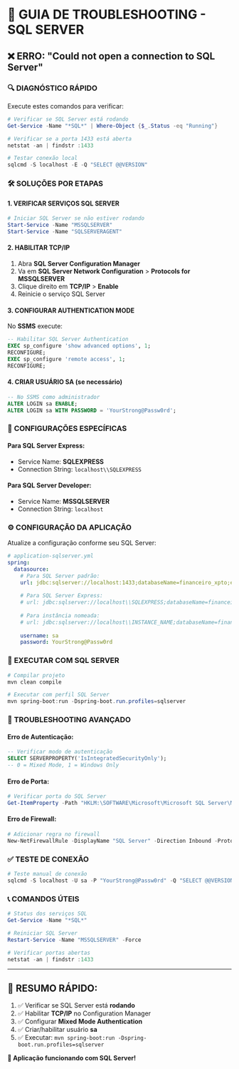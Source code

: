 # 🔧 GUIA DE TROUBLESHOOTING - SQL SERVER

## ❌ **ERRO: "Could not open a connection to SQL Server"**

### 🔍 **DIAGNÓSTICO RÁPIDO**

Execute estes comandos para verificar:

```powershell
# Verificar se SQL Server está rodando
Get-Service -Name "*SQL*" | Where-Object {$_.Status -eq "Running"}

# Verificar se a porta 1433 está aberta
netstat -an | findstr :1433

# Testar conexão local
sqlcmd -S localhost -E -Q "SELECT @@VERSION"
```

### 🛠️ **SOLUÇÕES POR ETAPAS**

#### **1. VERIFICAR SERVIÇOS SQL SERVER**
```powershell
# Iniciar SQL Server se não estiver rodando
Start-Service -Name "MSSQLSERVER"
Start-Service -Name "SQLSERVERAGENT"
```

#### **2. HABILITAR TCP/IP**
1. Abra **SQL Server Configuration Manager**
2. Va em **SQL Server Network Configuration** > **Protocols for MSSQLSERVER**
3. Clique direito em **TCP/IP** > **Enable**
4. Reinicie o serviço SQL Server

#### **3. CONFIGURAR AUTHENTICATION MODE**
No **SSMS** execute:
```sql
-- Habilitar SQL Server Authentication
EXEC sp_configure 'show advanced options', 1;
RECONFIGURE;
EXEC sp_configure 'remote access', 1;
RECONFIGURE;
```

#### **4. CRIAR USUÁRIO SA (se necessário)**
```sql
-- No SSMS como administrador
ALTER LOGIN sa ENABLE;
ALTER LOGIN sa WITH PASSWORD = 'YourStrong@Passw0rd';
```

### 🎯 **CONFIGURAÇÕES ESPECÍFICAS**

#### **Para SQL Server Express:**
- Service Name: **SQLEXPRESS**
- Connection String: `localhost\\SQLEXPRESS`

#### **Para SQL Server Developer:**
- Service Name: **MSSQLSERVER**  
- Connection String: `localhost`

### ⚙️ **CONFIGURAÇÃO DA APLICAÇÃO**

Atualize a configuração conforme seu SQL Server:

```yaml
# application-sqlserver.yml
spring:
  datasource:
    # Para SQL Server padrão:
    url: jdbc:sqlserver://localhost:1433;databaseName=financeiro_xpto;encrypt=false
    
    # Para SQL Server Express:
    # url: jdbc:sqlserver://localhost\\SQLEXPRESS;databaseName=financeiro_xpto;encrypt=false
    
    # Para instância nomeada:
    # url: jdbc:sqlserver://localhost\\INSTANCE_NAME;databaseName=financeiro_xpto;encrypt=false
    
    username: sa
    password: YourStrong@Passw0rd
```

### 🚀 **EXECUTAR COM SQL SERVER**

```powershell
# Compilar projeto
mvn clean compile

# Executar com perfil SQL Server
mvn spring-boot:run -Dspring-boot.run.profiles=sqlserver
```

### 🔧 **TROUBLESHOOTING AVANÇADO**

#### **Erro de Autenticação:**
```sql
-- Verificar modo de autenticação
SELECT SERVERPROPERTY('IsIntegratedSecurityOnly');
-- 0 = Mixed Mode, 1 = Windows Only
```

#### **Erro de Porta:**
```powershell
# Verificar porta do SQL Server
Get-ItemProperty -Path "HKLM:\SOFTWARE\Microsoft\Microsoft SQL Server\MSSQL*\MSSQLServer\SuperSocketNetLib\Tcp\IPAll" -Name TcpPort
```

#### **Erro de Firewall:**
```powershell
# Adicionar regra no firewall
New-NetFirewallRule -DisplayName "SQL Server" -Direction Inbound -Protocol TCP -LocalPort 1433 -Action Allow
```

### ✅ **TESTE DE CONEXÃO**

```powershell
# Teste manual de conexão
sqlcmd -S localhost -U sa -P "YourStrong@Passw0rd" -Q "SELECT @@VERSION"
```

### 📞 **COMANDOS ÚTEIS**

```powershell
# Status dos serviços SQL
Get-Service -Name "*SQL*"

# Reiniciar SQL Server
Restart-Service -Name "MSSQLSERVER" -Force

# Verificar portas abertas
netstat -an | findstr :1433
```

---

## 🎯 **RESUMO RÁPIDO:**

1. ✅ Verificar se SQL Server está **rodando**
2. ✅ Habilitar **TCP/IP** no Configuration Manager  
3. ✅ Configurar **Mixed Mode Authentication**
4. ✅ Criar/habilitar usuário **sa**
5. ✅ Executar: `mvn spring-boot:run -Dspring-boot.run.profiles=sqlserver`

**🚀 Aplicação funcionando com SQL Server!**

